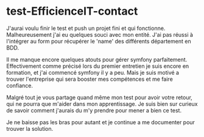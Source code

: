 # test-EfficienceIT-contact

J'aurai voulu finir le test et push un projet fini et qui fonctionne.
Malheureusement j'ai eu quelques souci avec mon entité. J'ai pas réussi à l'intégrer au form pour récupérer le 'name' des différents département en BDD.

Il me manque encore quelques atouts pour gérer symfony parfaitement.
Effectivement comme précisé lors du premier entretien je suis encore en formation, et j'ai commencé symfony il y a peu. Mais je suis motivé a trouver l'entreprise qui 
sera booster mes compétences et me faire confiance. 

Malgré tout je vous partage quand même mon test pour avoir votre retour, qui ne pourra que m'aider dans mon apprentissage. Je suis bien sur curieux de savoir comment
j'aurais du m'y prendre pour mener a bien ce test. 

Je ne baisse pas les bras pour autant et je continue a me documenter pour trouver la solution. 
